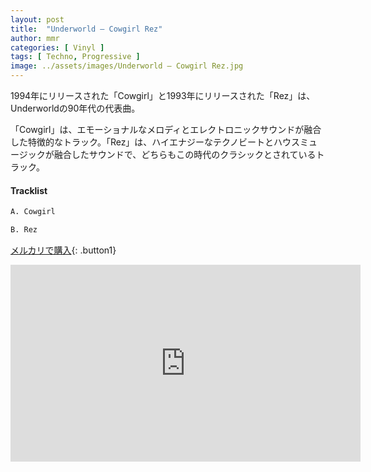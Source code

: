 ```yaml
---
layout: post
title:  "Underworld – Cowgirl Rez"
author: mmr
categories: [ Vinyl ]
tags: [ Techno, Progressive ]
image: ../assets/images/Underworld – Cowgirl Rez.jpg
---
```


1994年にリリースされた「Cowgirl」と1993年にリリースされた「Rez」は、Underworldの90年代の代表曲。

「Cowgirl」は、エモーショナルなメロディとエレクトロニックサウンドが融合した特徴的なトラック。「Rez」は、ハイエナジーなテクノビートとハウスミュージックが融合したサウンドで、どちらもこの時代のクラシックとされているトラック。

#### Tracklist
```md
A. Cowgirl

B. Rez
```

[メルカリで購入](https://jp.mercari.com/item/m12368134512?afid=6142608987){: .button1}

<iframe width="560" height="315" src="https://www.youtube.com/embed/feWNvGpWHLM?si=F4qXcSX8HtWErjar" title="YouTube video player" frameborder="0" allow="accelerometer; autoplay; clipboard-write; encrypted-media; gyroscope; picture-in-picture; web-share" referrerpolicy="strict-origin-when-cross-origin" allowfullscreen></iframe>